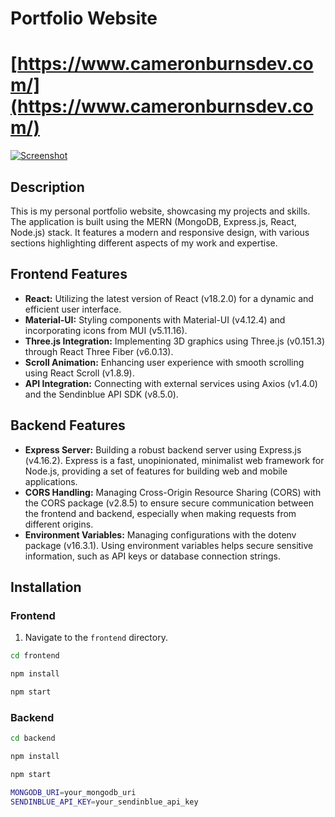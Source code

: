 # Portfolio Website 
# [https://www.cameronburnsdev.com/](https://www.cameronburnsdev.com/)

[![Screenshot](https://i.postimg.cc/JMTcys1N/portfolio-ss.png)](https://www.cameronburnsdev.com/)

## Description

This is my personal portfolio website, showcasing my projects and skills. The application is built using the MERN (MongoDB, Express.js, React, Node.js) stack. It features a modern and responsive design, with various sections highlighting different aspects of my work and expertise.

## Frontend Features

- **React:** Utilizing the latest version of React (v18.2.0) for a dynamic and efficient user interface.
- **Material-UI:** Styling components with Material-UI (v4.12.4) and incorporating icons from MUI (v5.11.16).
- **Three.js Integration:** Implementing 3D graphics using Three.js (v0.151.3) through React Three Fiber (v6.0.13).
- **Scroll Animation:** Enhancing user experience with smooth scrolling using React Scroll (v1.8.9).
- **API Integration:** Connecting with external services using Axios (v1.4.0) and the Sendinblue API SDK (v8.5.0).

## Backend Features

- **Express Server:** Building a robust backend server using Express.js (v4.16.2). Express is a fast, unopinionated, minimalist web framework for Node.js, providing a set of features for building web and mobile applications.
- **CORS Handling:** Managing Cross-Origin Resource Sharing (CORS) with the CORS package (v2.8.5) to ensure secure communication between the frontend and backend, especially when making requests from different origins.
- **Environment Variables:** Managing configurations with the dotenv package (v16.3.1). Using environment variables helps secure sensitive information, such as API keys or database connection strings.

## Installation

### Frontend

1. Navigate to the `frontend` directory.

```bash
cd frontend
```
```bash
npm install
```
```bash
npm start
```

### Backend
```bash
cd backend
```
```bash
npm install
```
```bash
npm start
```
```bash
MONGODB_URI=your_mongodb_uri
SENDINBLUE_API_KEY=your_sendinblue_api_key
```


